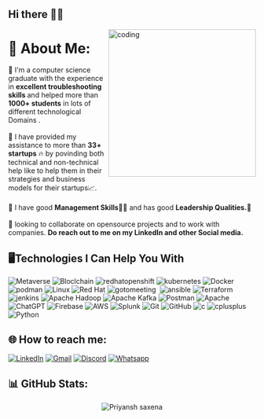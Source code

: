 ## Hi there 👋😊
<img align="right" alt="coding" width="300" src="https://media.giphy.com/media/5lAtcHWPAYFdS/giphy.gif">

# 💫 About Me:
🔭  I'm a computer science graduate with the experience in <strong>excellent troubleshooting skills </strong> and helped more than <b><strong>1000+ students</strong></b> in lots of different technological Domains .<br><br>🤝  I have provided my assistance to more than <strong><b>33+ startups</b></strong> 🔥 by povinding both technical and non-technical help like to help them in their strategies and business models for their startups📈.<br><br>🎯 I have good <strong>Management Skills</strong>🤵‍♂️ and has good <strong>Leadership Qualities.</strong>💪<br><br>👀  looking to collaborate on opensource projects and to work with companies. <strong>Do reach out to me on my LinkedIn and other Social media.</strong>


## 🖥️Technologies I Can Help You With
<p>
  <img src="https://img.shields.io/badge/Metaverse-EDEEEC?style=for-the-badge&amp;logo=meta&amp;logoColor=0467DF" alt="Metaverse">
  <img src="https://img.shields.io/badge/Blockchain-121D33?logo=blockchaindotcom&logoColor=fff&style=for-the-badge" alt ="Bloclchain">
  <img alt="redhatopenshift" src="https://img.shields.io/badge/-OpenShift-EDEEEC?style=for-the-badge&amp;logo=redhatopenshift&logoColor=EE0000&labelColor=white"/>
  <img alt="kubernetes" src="https://img.shields.io/badge/-kubernetes-326CE5?style=for-the-badge&amp;logo=kubernetes&logoColor=white"/>
  <img alt="Docker" src="https://img.shields.io/badge/-Docker-46a2f1?style=for-the-badge&amp;logo=docker&logoColor=white" />
  <img alt="podman" src="https://img.shields.io/badge/-Podman-892CA0?style=for-the-badge&logo=podman&logoColor=FFFFE0"/>
  <img src="https://img.shields.io/badge/Linux-FCC624?style=for-the-badge&amp;logo=linux&amp;logoColor=black" alt="Linux">
  <img src="https://img.shields.io/badge/Red%20Hat-EE0000?style=for-the-badge&amp;logo=redhat&amp;logoColor=white" alt="Red Hat">
  <img alt="gotomeeting" src="https://img.shields.io/badge/-Microservices-black?style=for-the-badge&amp;logo=gotomeeting&logoColor=white"/>
  <img alt="" src="https://img.shields.io/badge/-SystemDesign-ADFF2F?style=for-the-badge&amp"/>
  <img alt="ansible" src="https://img.shields.io/badge/-Ansible Automation-EE0000?style=for-the-badge&amp;logo=ansible&logoColor=white"/> 
  <img src="https://img.shields.io/badge/terraform-%235835CC.svg?style=for-the-badge&amp;logo=terraform&amp;logoColor=white" alt="Terraform">
  <img alt="jenkins" src="https://img.shields.io/badge/-jenkins-EDEEEC?style=for-the-badge&amp;logo=jenkins&logoColor=#D24939"/>
  <img src="https://img.shields.io/badge/Apache%20Hadoop-66CCFF?style=for-the-badge&amp;logo=apachehadoop&amp;logoColor=black" alt="Apache Hadoop">
  <img src="https://img.shields.io/badge/Apache%20Kafka-000?style=for-the-badge&amp;logo=apachekafka" alt="Apache Kafka">
  <img src="https://img.shields.io/badge/Postman-FF6C37?style=for-the-badge&amp;logo=postman&amp;logoColor=white" alt="Postman">
  <img src="https://img.shields.io/badge/apache-%23D42029.svg?style=for-the-badge&amp;logo=apache&amp;logoColor=white" alt="Apache">
  <img src="https://img.shields.io/badge/chatGPT-74aa9c?style=for-the-badge&amp;logo=openai&amp;logoColor=white" alt="ChatGPT">
  <img src="https://img.shields.io/badge/Firebase-EDEEEC?style=for-the-badge&amp;logo=Firebase&amp;logoColor=FFCA28" alt="Firebase">
  <img src="https://img.shields.io/badge/AWS-%23FF9900.svg?style=for-the-badge&amp;logo=amazon-aws&amp;logoColor=white" alt="AWS">
  <img src="https://img.shields.io/badge/splunk-%23000000.svg?style=for-the-badge&amp;logo=splunk&amp;logoColor=white" alt="Splunk">
  <img src="https://img.shields.io/badge/git-%23F05033.svg?style=for-the-badge&amp;logo=git&amp;logoColor=white" alt="Git">
  <img src="https://img.shields.io/badge/github-%23121011.svg?style=for-the-badge&amp;logo=github&amp;logoColor=white" alt="GitHub">
  <img alt="c" src="https://img.shields.io/badge/- C -00599C?style=for-the-badge&amp;logo=c&logoColor=white"/>
  <img alt="cplusplus" src="https://img.shields.io/badge/-C++ -00599C?style=for-the-badge&amp;logo=cplusplus&logoColor=white"/>
  <img src="https://img.shields.io/badge/python-3670A0?style=for-the-badge&amp;logo=python&amp;logoColor=ffdd54" alt="Python">
</p>


## 🌐 How to reach me:
  [![LinkedIn](https://img.shields.io/badge/LinkedIn-%230077B5.svg?logo=linkedin&logoColor=white)](https://linkedin.com/in/priyanshsaxena20)
  [![Gmail](https://img.shields.io/badge/Gmail-D14836?&logo=gmail&logoColor=white)](mailto:priyansh.saxena20@gmail.com)
  [![Discord](https://img.shields.io/badge/Discord-%235865F2.svg?&logo=discord&logoColor=white)](https://discordapp.com/users/Priyansh#2377)
  [![Whatsapp](https://img.shields.io/badge/WhatsApp-25D366?&logo=whatsapp&logoColor=white)]( https://wa.me/9119216603?text=Hi👋%20I%20am%20Priyansh!!%20Thanks%20for%20reaching%20me%20will%20get%20back%20to%20you%20soon%20😊.)
  


## 📊 GitHub Stats:
<p align="center"> <img src="https://github-readme-stats.vercel.app/api?username=Priyansh-saxena20&show_icons=true&theme=gotham" alt="Priyansh saxena" />
